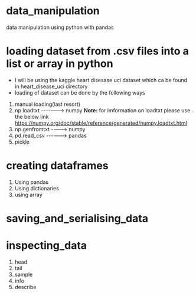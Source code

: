 # data_manipulation
data manipulation using python with pandas

# loading dataset from .csv files into a list or array in python
* I will be using the kaggle heart disesase uci dataset which ca be found in heart_disease_uci directory
* loading of dataset can be done by the following ways
1. manual loading(last resort)
2. np.loadtxt -------> numpy
**Note:** for imformation on loadtxt please use the below link
https://numpy.org/doc/stable/reference/generated/numpy.loadtxt.html
3. np.genfromtxt ----> numpy
4. pd.read_csv ------> pandas
5. pickle

# creating dataframes
1. Using pandas
2. Using dictionaries
3. using array

# saving_and_serialising_data

# inspecting_data
1. head
2. tail
3. sample
4. info
5. describe

